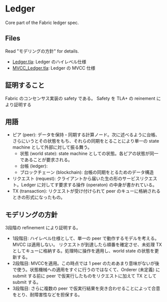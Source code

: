 # Ledger 

Core part of the Fabric ledger spec.

## Files

Read "モデリングの方針" for details.

- [Ledger.tla](Ledger.tla): Ledger のハイレベル仕様
- [MVCC_Ledger.tla](MVCC_Ledger.tla): Ledger の MVCC 仕様

## 証明すること

Fabric のコンセンサス実装の safety である。
Safety を TLA+ の reinement により証明する


## 用語

- ピア (peer): データを保持・同期する計算ノード。次に述べるように台帳、さらにいうとその状態をもち、それらの同期をとることにより単一の state machine として外部に対して振る舞う。
  - 状態 (world state): state machine としての状態。各ピアの状態が同一であることが要求される。
  - 台帳 (ledger):
  - ブロックチェーン (blockchain): 台帳の同期をとるためのデータ構造
- リクエスト (request): クライアントから届いた生の形のサービスリクエスト。Ledger に対してす要求する操作 (operaton) の中身が書かれている。
- TX (transaction): リクエストが受け付けられて peer のキューに格納されるときの形式になったもの。

## モデリングの方針

3段階の refinement により証明する。

- 1段階目: ハイレベル仕様として、単一の peer で動作するモデルを考える。MVCC は適用しない。
リクエストが到達したら順番を確定させ、未処理 TX としてキューに格納する。処理時に操作を適用し、world state の状態を更新する。
- 2段階目: MVCCを適用。この時点では 1 peer のためあまり意味がないが後で使う。状態機械への適用をすぐに行うのではなくて、Orderer (未定義) に submit する前に peer で仮実行したものをリクエストに加えて TX として submit する。
- 3段階目: さらに複数の peer で仮実行結果を突き合わせることによって合意をとり、耐障害性などを担保する。

